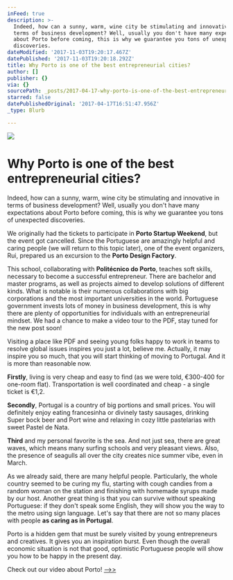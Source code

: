 ```yaml
---
inFeed: true
description: >-
  Indeed, how can a sunny, warm, wine city be stimulating and innovative in
  terms of business development? Well, usually you don't have many expectations
  about Porto before coming, this is why we guarantee you tons of unexpected
  discoveries.
dateModified: '2017-11-03T19:20:17.467Z'
datePublished: '2017-11-03T19:20:18.292Z'
title: Why Porto is one of the best entrepreneurial cities?
author: []
publisher: {}
via: {}
sourcePath: _posts/2017-04-17-why-porto-is-one-of-the-best-entrepreneurial-cities.md
starred: false
datePublishedOriginal: '2017-04-17T16:51:47.956Z'
_type: Blurb

---
```

![](https://the-grid-user-content.s3-us-west-2.amazonaws.com/26647a2b-d3c7-4700-839a-040638c625e5.png)

# **Why Porto is one of the best entrepreneurial cities?**

Indeed, how can a sunny, warm, wine city be stimulating and innovative in terms of business development? Well, usually you don't have many expectations about Porto before coming, this is why we guarantee you tons of unexpected discoveries.

We originally had the tickets to participate in **Porto Startup Weekend**, but the event got cancelled. Since the Portuguese are amazingly helpful and caring people (we will return to this topic later), one of the event organizers, Rui, prepared us an excursion to the **Porto Design Factory**. 

This school, collaborating with **Politécnico do Porto**, teaches soft skills, necessary to become a successful entrepreneur. There are bachelor and master programs, as well as projects aimed to develop solutions of different kinds. What is notable is their numerous collaborations with big corporations and the most important universities in the world. Portuguese government invests lots of money in business development, this is why there are plenty of opportunities for individuals with an entrepreneurial mindset. We had a chance to make a video tour to the PDF, stay tuned for the new post soon!

Visiting a place like PDF and seeing young folks happy to work in teams to resolve global issues inspires you just a lot, believe me. Actually, it may inspire you so much, that you will start thinking of moving to Portugal. And it is more than reasonable now.

**Firstly**, living is very cheap and easy to find (as we were told, €300-400 for one-room flat). Transportation is well coordinated and cheap - a single ticket is €1,2\. 

**Secondly**, Portugal is a country of big portions and small prices. You will definitely enjoy eating francesinha or divinely tasty sausages, drinking Super bock beer and Port wine and relaxing in cozy little pastelarias with sweet Pastel de Nata.

**Third** and my personal favorite is the sea. And not just sea, there are great waves, which means many surfing schools and very pleasant views. Also, the presence of seagulls all over the city creates nice summer vibe, even in March.

As we already said, there are many helpful people. Particularly, the whole country seemed to be curing my flu, starting with cough candies from a random woman on the station and finishing with homemade syrups made by our host. Another great thing is that you can survive without speaking Portuguese: if they don't speak some English, they will show you the way to the metro using sign language. Let's say that there are not so many places with people **as caring as in Portugal**.

Porto is a hidden gem that must be surely visited by young entrepreneurs and creatives. It gives you an inspiration burst. Even though the overall economic situation is not that good, optimistic Portuguese people will show you how to be happy in the present day.

Check out our video about Porto! [--\>\>][0]

[0]: https://youtu.be/phvuyQhxHn0